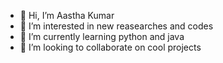 - 👋 Hi, I’m Aastha Kumar
- 👀 I’m interested in new reasearches and codes
- 🌱 I’m currently learning python and java
- 💞️ I’m looking to collaborate on cool projects


<!---
AasthaK04/AasthaK04 is a ✨ special ✨ repository because its `README.md` (this file) appears on your GitHub profile.
You can click the Preview link to take a look at your changes.
--->
